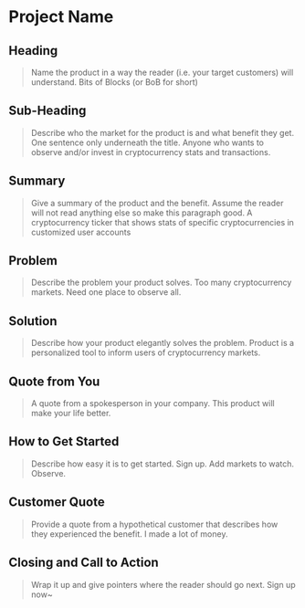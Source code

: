 # Project Name #

<!-- 
> This material was originally posted [here](http://www.quora.com/What-is-Amazons-approach-to-product-development-and-product-management). It is reproduced here for posterities sake.

There is an approach called "working backwards" that is widely used at Amazon. They work backwards from the customer, rather than starting with an idea for a product and trying to bolt customers onto it. While working backwards can be applied to any specific product decision, using this approach is especially important when developing new products or features.

For new initiatives a product manager typically starts by writing an internal press release announcing the finished product. The target audience for the press release is the new/updated product's customers, which can be retail customers or internal users of a tool or technology. Internal press releases are centered around the customer problem, how current solutions (internal or external) fail, and how the new product will blow away existing solutions.

If the benefits listed don't sound very interesting or exciting to customers, then perhaps they're not (and shouldn't be built). Instead, the product manager should keep iterating on the press release until they've come up with benefits that actually sound like benefits. Iterating on a press release is a lot less expensive than iterating on the product itself (and quicker!).

If the press release is more than a page and a half, it is probably too long. Keep it simple. 3-4 sentences for most paragraphs. Cut out the fat. Don't make it into a spec. You can accompany the press release with a FAQ that answers all of the other business or execution questions so the press release can stay focused on what the customer gets. My rule of thumb is that if the press release is hard to write, then the product is probably going to suck. Keep working at it until the outline for each paragraph flows. 

Oh, and I also like to write press-releases in what I call "Oprah-speak" for mainstream consumer products. Imagine you're sitting on Oprah's couch and have just explained the product to her, and then you listen as she explains it to her audience. That's "Oprah-speak", not "Geek-speak".

Once the project moves into development, the press release can be used as a touchstone; a guiding light. The product team can ask themselves, "Are we building what is in the press release?" If they find they're spending time building things that aren't in the press release (overbuilding), they need to ask themselves why. This keeps product development focused on achieving the customer benefits and not building extraneous stuff that takes longer to build, takes resources to maintain, and doesn't provide real customer benefit (at least not enough to warrant inclusion in the press release).
 -->
 
## Heading ##
  > Name the product in a way the reader (i.e. your target customers) will understand.
  Bits of Blocks (or BoB for short)

## Sub-Heading ##
  > Describe who the market for the product is and what benefit they get. One sentence only underneath the title.
  Anyone who wants to observe and/or invest in cryptocurrency stats and transactions.

## Summary ##
  > Give a summary of the product and the benefit. Assume the reader will not read anything else so make this paragraph good.
  A cryptocurrency ticker that shows stats of specific cryptocurrencies in customized user accounts

## Problem ##
  > Describe the problem your product solves.
  Too many cryptocurrency markets. Need one place to observe all.

## Solution ##
  > Describe how your product elegantly solves the problem.
  Product is a personalized tool to inform users of cryptocurrency markets.

## Quote from You ##
  > A quote from a spokesperson in your company.
  This product will make your life better.

## How to Get Started ##
  > Describe how easy it is to get started.
  Sign up. Add markets to watch. Observe.

## Customer Quote ##
  > Provide a quote from a hypothetical customer that describes how they experienced the benefit.
  I made a lot of money.

## Closing and Call to Action ##
  > Wrap it up and give pointers where the reader should go next.
Sign up now~